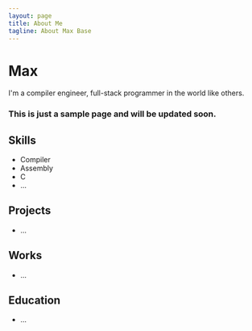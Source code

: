 ```yaml
---
layout: page
title: About Me
tagline: About Max Base
---
```


# Max
I'm a compiler engineer, full-stack programmer in the world like others.


### This is just a sample page and will be updated soon.


## Skills
  - Compiler
  - Assembly
  - C
  - ...
 
## Projects
  - ...

## Works
  - ...

## Education
  - ...
